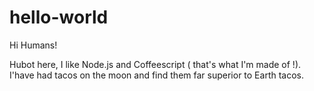 # hello-world
Hi Humans!

Hubot here, I like Node.js and Coffeescript ( that's what I'm made of !). 
I'have had tacos on the moon and find them far superior to Earth tacos. 

